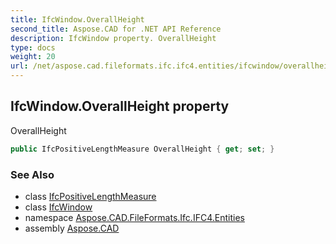 ```yaml
---
title: IfcWindow.OverallHeight
second_title: Aspose.CAD for .NET API Reference
description: IfcWindow property. OverallHeight
type: docs
weight: 20
url: /net/aspose.cad.fileformats.ifc.ifc4.entities/ifcwindow/overallheight/
---
```

## IfcWindow.OverallHeight property

OverallHeight

```csharp
public IfcPositiveLengthMeasure OverallHeight { get; set; }
```

### See Also

* class [IfcPositiveLengthMeasure](../../../aspose.cad.fileformats.ifc.ifc4.types/ifcpositivelengthmeasure/)
* class [IfcWindow](../)
* namespace [Aspose.CAD.FileFormats.Ifc.IFC4.Entities](../../ifcwindow/)
* assembly [Aspose.CAD](../../../)



